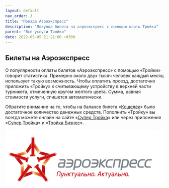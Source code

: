 ```yaml
---
layout: default
nav_order: 3
title: "Поезда Аэроэкспресс"
description: "Покупка билета на аэроэкспресс с помощью карты Тройка"
parent: "Все услуги Тройки"
date: 2022-05-05 21:21:00 +0300
---
```


## Билеты на Аэроэкспресс

О популярности оплаты билетов «Аэроэкспресс» с помощью «Тройки» говорит статистика.
Примерно около двух тысяч человек каждый месяц использует такую возможность. Чтобы 
оплатить проезд, достаточно приложить «Тройку» к считывающему устройству в верхней
части турникета, отмеченную кругом желтого цвета. Сумма, равная стоимости услуги,
спишется автоматически.

Обратите внимание на то, чтобы на балансе билета «[Кошелёк](/troika/tickets/purse/)» было достаточное количество
денежных средств. Пополнить «Тройку» вы всегда можете онлайн на сайте «[Супер Тройка](https://supertroika.ru)»
или через приложения «[Супер Тройка](/troika/apps/)» и «[Тройка Бизнес](/troika/apps/)».

![Аэроэкспресс](/assets/images/services/aeroexpress.png)
